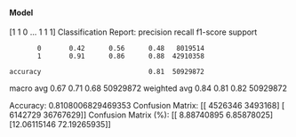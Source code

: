 #### Model
[1 1 0 ... 1 1 1]
Classification Report:
              precision    recall  f1-score   support

           0       0.42      0.56      0.48   8019514
           1       0.91      0.86      0.88  42910358

    accuracy                           0.81  50929872
   macro avg       0.67      0.71      0.68  50929872
weighted avg       0.84      0.81      0.82  50929872

Accuracy: 0.8108006829469353
Confusion Matrix:
[[ 4526346  3493168]
 [ 6142729 36767629]]
Confusion Matrix (%):
[[ 8.88740895  6.85878025]
 [12.06115146 72.19265935]]
